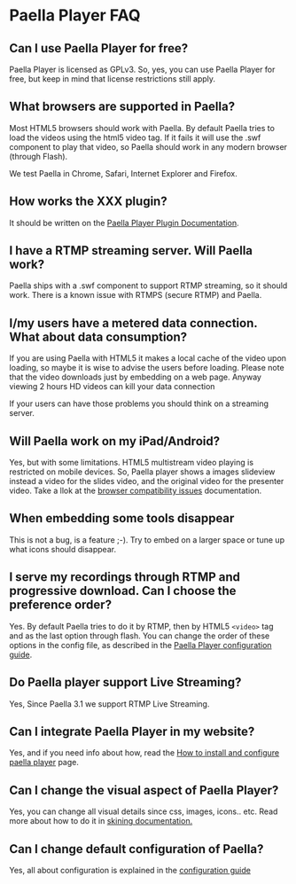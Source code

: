 ---
---

# Paella Player FAQ

## Can I use Paella Player for free?

Paella Player is licensed as GPLv3. So, yes, you can use Paella Player for free, but keep in mind that license restrictions still apply.

## What browsers are supported in Paella?

Most HTML5 browsers should work with Paella. By default Paella tries to load the videos using the html5 video tag. If it fails it will use the .swf component to play that video, so Paella should work in any modern browser (through Flash).

We test Paella in Chrome, Safari, Internet Explorer and Firefox.

## How works the XXX plugin?

It should be written on the [Paella Player Plugin Documentation](adopters/plugins.md).

## I have a RTMP streaming server. Will Paella work?

Paella ships with a .swf component to support RTMP streaming, so it should work. There is a known issue with RTMPS (secure RTMP) and Paella.

## I/my users have a metered data connection. What about data consumption?

If you are using Paella with HTML5 it makes a local cache of the video upon loading, so maybe it is wise to advise the users before loading. Please note that the video downloads just by embedding on a web page. Anyway viewing 2 hours HD videos can kill your data connection

If your users can have those problems you should think on a streaming server.

## Will Paella work on my iPad/Android?

Yes, but with some limitations. HTML5 multistream video playing is restricted on mobile devices. So, Paella player shows a images slideview instead a video for the slides video, and the original video for the presenter video. Take a llok at the [browser compatibility issues](adopters/browser_compability.md) documentation.

## When embedding some tools disappear

This is not a bug, is a feature ;-). Try to embed on a larger space or tune up what icons should disappear.

## I serve my recordings through RTMP and progressive download. Can I choose the preference order?

Yes. By default Paella tries to do it by RTMP, then by HTML5 `<video>` tag and as the last option through flash. You can change the order of these options in the config file, as described in the [Paella Player configuration guide](adopters/configure.md).

## Do Paella player support Live Streaming?

Yes, Since Paella 3.1 we support RTMP Live Streaming.

## Can I integrate Paella Player in my website?

Yes, and if you need info about how, read the [How to install and configure paella player](adopters/setup.md) page.

## Can I change the visual aspect of Paella Player?

Yes, you can change all visual details since css, images, icons.. etc.
Read more about how to do it in [skining documentation.](adopters/skining.md)

## Can I change default configuration of Paella?

Yes, all about configuration is explained in the [configuration guide](adopters/configure.md)
